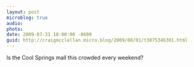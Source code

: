 ```yaml
---
layout: post
microblog: true
audio: 
photo: 
date: 2009-07-31 18:00:00 -0600
guid: http://craigmcclellan.micro.blog/2009/08/01/t3075346301.html
---
```

Is the Cool Springs mall this crowded every weekend?
